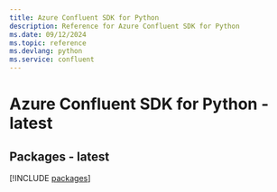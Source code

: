 ```yaml
---
title: Azure Confluent SDK for Python
description: Reference for Azure Confluent SDK for Python
ms.date: 09/12/2024
ms.topic: reference
ms.devlang: python
ms.service: confluent
---
```

# Azure Confluent SDK for Python - latest
## Packages - latest
[!INCLUDE [packages](confluent-index.md)]